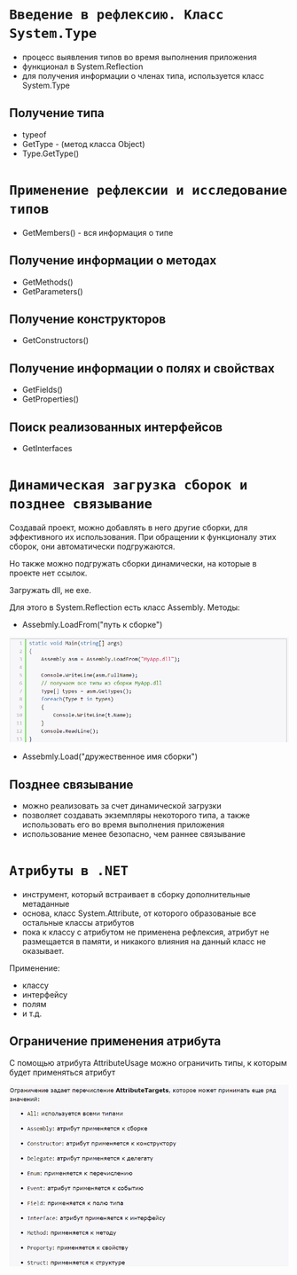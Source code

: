 # **`Введение в рефлексию. Класс System.Type`**

- процесс выявления типов во время выполнения приложения
- функционал в System.Reflection
- для получения информации о членах типа, используется класс System.Type

## **Получение типа**

- typeof
- GetType - (метод класса Object)
- Type.GetType()

# **`Применение рефлексии и исследование типов`**

- GetMembers() - вся информация о типе

## **Получение информации о методах**

- GetMethods() 
- GetParameters() 

## **Получение конструкторов**

- GetConstructors()

## **Получение информации о полях и свойствах**

- GetFields()
- GetProperties()

## **Поиск реализованных интерфейсов**

- GetInterfaces

# **`Динамическая загрузка сборок и позднее связывание`**

Создавай проект, можно добавлять в него другие сборки, для эффективного их использования. При обращении к функционалу этих сборок, они автоматически подгружаются.

Но также можно подгружать сборки динамически, на которые в проекте нет 
ссылок.

Загружать dll, не exe.

Для этого в System.Reflection есть класс Assembly. Методы:
- Assebmly.LoadFrom("путь к сборке")

![](images/1.png)

- Assebmly.Load("дружественное имя сборки") 

## **Позднее связывание**

- можно реализовать за счет динамической загрузки
- позволяет создавать экземпляры некоторого типа, а также использовать его во время выполнения приложения
- использование менее безопасно, чем раннее связывание

# **`Атрибуты в .NET`**

- инструмент, который встраивает в сборку дополнительные метаданные
- основа, класс System.Attribute, от которого образованые все остальные классы атрибутов
-  пока к классу с атрибутом не применена рефлексия, атрибут не размещается в памяти, и никакого влияния на данный класс не оказывает.

Применение:
- классу
- интерфейсу
- полям
- и т.д.

## **Ограничение применения атрибута**

С помощью атрибута AttributeUsage можно ограничить типы, к которым будет применяться атрибут

![](images/2.png)